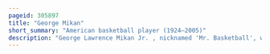```yaml
---
pageid: 305897
title: "George Mikan"
short_summary: "American basketball player (1924–2005)"
description: "George Lawrence Mikan Jr. , nicknamed 'Mr. Basketball', was an american Professional Basketball Player for the Chicago American Gears of the National Basketball League and the Minneapolis Lakers of the Nbl, the Basketball Association of America and the National Basketball Association. Invariably playing with Thick, Round Spectacles, the 6 Ft 10 in, 245 Lb Mikan was one of the Pioneers of professional Basketball. Through his Size and Play, he redefined Basketball as a Game dominated in his Day by 'big Men'. His Prolific Rebounding, Shot Blocking, and Ability to shoot over smaller Defenders with his ambidextrous Hook Shot all helped to change the Game. He also used the underhanded free-throw Shooting Technique long before Rick Barry made it his Signature Shot."
---
```

